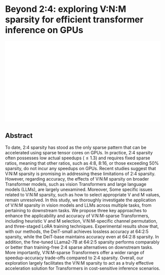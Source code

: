 # Beyond 2:4: exploring V:N:M sparsity for efficient transformer inference on GPUs

<p align="center">
<img src="../../blank.jpg" width="600" title="blank">
</p>

## Abstract

To date, 2:4 sparsity has stood as the only sparse pattern that can be
accelerated using sparse tensor cores on GPUs. In practice, 2:4 sparsity often
possesses low actual speedups ($\leq 1.3$) and requires fixed sparse ratios,
meaning that other ratios, such as 4:8, 8:16, or those exceeding 50% sparsity,
do not incur any speedups on GPUs. Recent studies suggest that V:N:M sparsity
is promising in addressing these limitations of 2:4 sparsity. However,
regarding accuracy, the effects of V:N:M sparsity on broader Transformer
models, such as vision Transformers and large language models (LLMs), are
largely unexamined. Moreover, Some specific issues related to V:N:M sparsity,
such as how to select appropriate V and M values, remain unresolved. In this
study, we thoroughly investigate the application of V:N:M sparsity in vision
models and LLMs across multiple tasks, from pertaining to downstream tasks. We
propose three key approaches to enhance the applicability and accuracy of
V:N:M-sparse Transformers, including heuristic V and M selection,
V:N:M-specific channel permutation, and three-staged LoRA training techniques.
Experimental results show that, with our methods, the DeiT-small achieves
lossless accuracy at 64:2:5 sparsity, while the DeiT-base maintains accuracy
even at 64:2:8 sparsity. In addition, the fine-tuned LLama2-7B at 64:2:5
sparsity performs comparably or better than training-free 2:4 sparse
alternatives on downstream tasks. More importantly, V:N:M-sparse Transformers
offer a wider range of speedup-accuracy trade-offs compared to 2:4 sparsity.
Overall, our exploration largely facilitates the V:N:M sparsity to act as a
truly effective acceleration solution for Transformers in cost-sensitive
inference scenarios.
